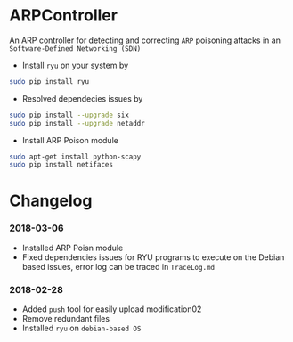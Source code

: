 # ARPController
An ARP controller for detecting and correcting ```ARP``` poisoning attacks in an ```Software-Defined Networking (SDN)```

- Install ```ryu``` on your system by
```sh
sudo pip install ryu
```

- Resolved dependecies issues by
```sh
sudo pip install --upgrade six
sudo pip install --upgrade netaddr
```
- Install ARP Poison module
```sh
sudo apt-get install python-scapy
sudo pip install netifaces
```

# Changelog
### 2018-03-06

- Installed ARP Poisn module
- Fixed dependencies issues for RYU programs to execute on the Debian
based issues, error log can be traced in ```TraceLog.md```


### 2018-02-28

- Added ```push``` tool for easily upload modification02
- Remove redundant files
- Installed  ```ryu``` on ```debian-based OS```

